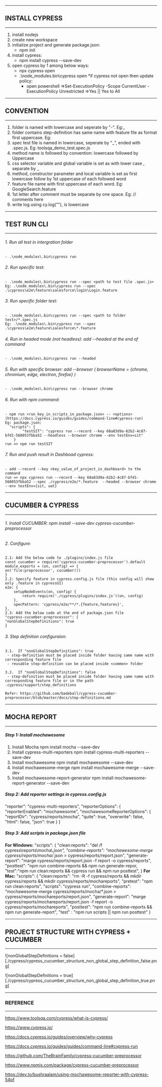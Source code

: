 *********************
## INSTALL CYPRESS
*********************
1. install nodejs
2. create new workspace
3. initialize project and generate package.json: 
    - npm init
4. install cypress: 
    - npm install cypress --save-dev
5. open cypress by 1 among below ways:
    - npx cypress open
    - .\node_modules\.bin\cypress open
    *if cypress not open then update policy:
        - open powershell =>Set-ExecutionPolicy -Scope CurrentUser -ExecutionPolicy Unrestricted
        =>Yes || Yes to All

*********************
## CONVENTION
*********************
1. folder is named with lowercase and seperate by "-". Eg:<google>_<home>
2. folder contains step-definition has same name with feature file as format first uppercase. Eg: <GoogleSearch>
3. spec test file is named in lowercase, seperate by "_", ended with .spec.js. Eg: toolsqa_demo_test.spec.js
4. method name is followed by convention: lowercase followed by Uppercase
5. css selector variable and global variable is set as with lower case , separate by _
6. method, constructor parameter and local variable is set as first lowercase follow by 1st uppercase of each followed word
7. feature file name with first uppercase of each word. Eg: GoogleSearch.feature
8. 1st letter after comment must be separate by one space. Eg: // comments here
9. write log using cy.log("<content>"), <content> is lowercase

*********************
## TEST RUN CLI
*********************
###### 1. Run all test in intergration folder
    - .\node_modules\.bin\cypress run
###### 2. Run specific test: 
    - .\node_modules\.bin\cypress run --spec <path to test file .spec.js>
    Eg: .\node_modules\.bin\cypress run --spec .\cypress\e2e\feature\salesforce\login\Login.feature
###### 3. Run specific folder test:
    - .\node_modules\.bin\cypress run --spec <path to folder test>/*.spec.js
    Eg: .\node_modules\.bin\cypress run --spec .\cypress\e2e\feature\salesforce\*.feature
###### 4. Run in headed mode (not headless): add --headed at the end of command
    - .\node_modules\.bin\cypress run --headed
###### 5. Run with specific browser: add --browser <browserName> ( browserName = {chrome, chromium, edge, electron, firefox} )
    - .\node_modules\.bin\cypress run --browser chrome
###### 6. Run with npm command:
    - npm run <run_key_in_scripts_in_package.json> -- <options> (https://docs.cypress.io/guides/guides/command-line#cypress-run)
    Eg: package.json:
      "scripts": {
            "testSIT": "cypress run --record --key 68a83d9a-62b2-4c87-bfd1-568053fbba52 --headless --browser chrome --env testEnv=sit"
        }
    run => npm run testSIT
###### 7. Run and push result in Dashboad cypress:
    - add --record --key <key_value_of_project_in_dashboard> to the command
    run => npx cypress run --record --key 68a83d9a-62b2-4c87-bfd1-568053fbba52 --spec ./cypress/e2e/*.feature  --headed --browser chrome --env testEnv={sit, uat}

*********************
## CUCUMBER & CYPRESS
*********************
###### 1. Install CUCUMBER: npm install --save-dev cypress-cucumber-preprocessor
###### 2. Configure:
    2.1: Add the below code to ./plugins/index.js file
    const cucumber = require('cypress-cucumber-preprocessor').default
    module.exports = (on, config) => {
    on('file:preprocessor', cucumber())
    }
    2.2: Specify feature in cypress.config.js file (this config will show only .feature in cypressUI)
    e2e: {
        setupNodeEvents(on, config) {
            return require('./cypress/plugins/index.js')(on, config)
        },
        specPattern: 'cypress/e2e/**/*.{feature,features}',
    },
    2.3: Add the below code at the end of package.json file
    "cypress-cucumber-preprocessor": {
    "nonGlobalStepDefinitions": true
    }
###### 3. Step definition configuraion: 
    3.1.  If "nonGlobalStepDefinitions": true 
     - step-definition must be placed inside folder having same name with corresponding feature file
     - reusable step-definition can be placed inside <common> folder
     
    3.2.  If "nonGlobalStepDefinitions": false 
     - step-definition must be placed inside folder having same name with corresponding feature file or in the path .cypress/support/step_definitions

    Refer: https://github.com/badeball/cypress-cucumber-preprocessor/blob/master/docs/step-definitions.md

*********************
## MOCHA REPORT
*********************
##### Step 1: Install mochawesome
1. Install Mocha
npm install mocha --save-dev
2. Install cypress-multi-reporters
npm install cypress-multi-reporters --save-dev
3. Install mochawesome
npm install mochawesome --save-dev
4. Install mochawesome-merge
npm install mochawesome-merge --save-dev
5. Install mochawesome-report-generator
npm install mochawesome-report-generator --save-dev

##### Step 2: Add reporter settings in cypress.config.js
"reporter": "cypress-multi-reporters",
    "reporterOptions": {
        "reporterEnabled": "mochawesome",
        "mochawesomeReporterOptions": {
            "reportDir": "cypress/reports/mocha",
            "quite": true,
            "overwrite": false,
            "html": false,
            "json": true
        }
    }
##### Step 3: Add scripts in package.json file
**For Windows:**
"scripts": {
    "clean:reports": "del /f cypress\\reports\\mocha\\*.json",
    "combine-reports": "mochawesome-merge cypress/reports/mocha/*.json > cypress/reports/report.json",
    "generate-report": "marge cypress/reports/report.json -f report -o cypress/reports",
    "posttest": "npm run combine-reports && npm run generate-repor,
    "test":"npm run clean:reports && cypress run && npm run posttest",
  }
**For Mac:**
"scripts": {
    "clean:reports": "rm -R -f cypress/reports && mkdir cypress/reports && mkdir cypress/reports/mochareports",
    "pretest": "npm run clean:reports",
    "scripts": "cypress run",
    "combine-reports": "mochawesome-merge cypress/reports/mocha/*.json > cypress/reports/mochareports/report.json",
    "generate-report": "marge cypress/reports/mochareports/report.json -f report -o cypress/reports/mochareports",
    "posttest": "npm run combine-reports && npm run generate-report",
    "test" : "npm run scripts || npm run posttest"
  }

*********************
## PROJECT STRUCTURE WITH CYPRESS + CUCUMBER
*********************
![nonGlobalStepDefinitions = false][./cypress/cypress_cucumber_structure_non_global_step_definition_false.png]

![nonGlobalStepDefinitions = true][./cypress/cypress_cucumber_structure_non_global_step_definition_true.png]

*********************
### REFERENCE
*********************
https://www.toolsqa.com/cypress/what-is-cypress/

https://www.cypress.io/

https://docs.cypress.io/guides/overview/why-cypress

https://docs.cypress.io/guides/guides/command-line#cypress-run

https://github.com/TheBrainFamily/cypress-cucumber-preprocessor

https://www.npmjs.com/package/cypress-cucumber-preprocessor

https://dev.to/bushraalam/using-mochawesome-reporter-with-cypress-54pf